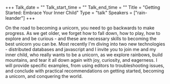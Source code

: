 +++
Talk_date = ""
Talk_start_time = ""
Talk_end_time = ""
Title = "Getting Started: Embrace Your Inner Child"
Type = "talk"
Speakers = ["rain-leander"]
+++

On the road to becoming a unicorn, you need to go backwards to make progress. As we get older, we forget how to fall down, how to play, how to explore and be curious - and these are necessary skills to becoming the best unicorn you can be. Most recently I'm diving into two new technologies - distributed databases and javascript and I invite you to join me and my inner child, who really wants to be a unicorn, as we explore rainbows, build mountains, and tear it all down again with joy, curiosity, and eagerness. I will provide specific examples, from using editors to troubleshooting issues, and conclude with practical recommendations on getting started, becoming a unicorn, and conquering the world.